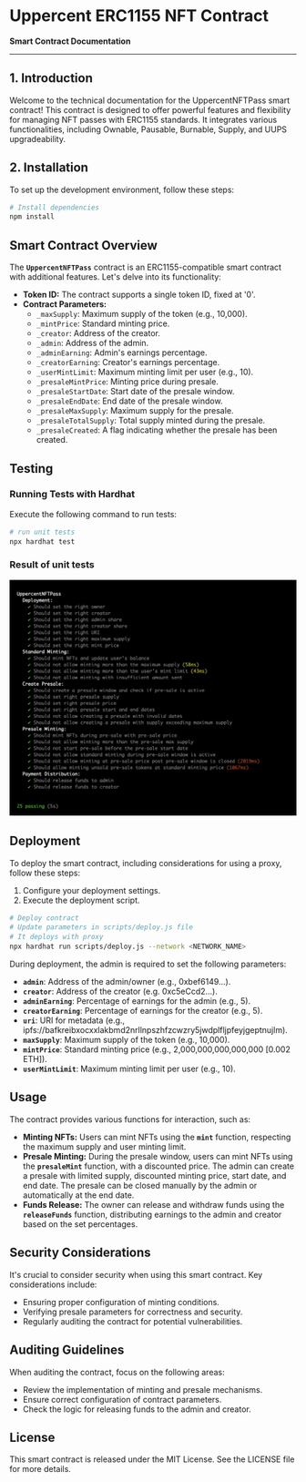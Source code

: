 # Uppercent ERC1155 NFT Contract

**Smart Contract Documentation**

---

## **1. Introduction**

Welcome to the technical documentation for the UppercentNFTPass smart contract! This contract is designed to offer powerful features and flexibility for managing NFT passes with ERC1155 standards. It integrates various functionalities, including Ownable, Pausable, Burnable, Supply, and UUPS upgradeability.

## **2. Installation**

To set up the development environment, follow these steps:

```bash
# Install dependencies
npm install
```

## **Smart Contract Overview**

The **`UppercentNFTPass`** contract is an ERC1155-compatible smart contract with additional features. Let's delve into its functionality:

- **Token ID:** The contract supports a single token ID, fixed at '0'.
- **Contract Parameters:**
    - `_maxSupply`: Maximum supply of the token (e.g., 10,000).
    - `_mintPrice`: Standard minting price.
    - `_creator`: Address of the creator.
    - `_admin`: Address of the admin.
    - `_adminEarning`: Admin's earnings percentage.
    - `_creatorEarning`: Creator's earnings percentage.
    - `_userMintLimit`: Maximum minting limit per user (e.g., 10).
    - `_presaleMintPrice`: Minting price during presale.
    - `_presaleStartDate`: Start date of the presale window.
    - `_presaleEndDate`: End date of the presale window.
    - `_presaleMaxSupply`: Maximum supply for the presale.
    - `_presaleTotalSupply`: Total supply minted during the presale.
    - `_presaleCreated`: A flag indicating whether the presale has been created.

## **Testing**

### **Running Tests with Hardhat**

Execute the following command to run tests:

```bash
# run unit tests
npx hardhat test
```
### Result of unit tests

![App Screenshot](/assets/tests.png?raw=true "Result of unit tests")

## **Deployment**

To deploy the smart contract, including considerations for using a proxy, follow these steps:

1. Configure your deployment settings.
2. Execute the deployment script.

```bash
# Deploy contract
# Update parameters in scripts/deploy.js file
# It deploys with proxy
npx hardhat run scripts/deploy.js --network <NETWORK_NAME>
```

During deployment, the admin is required to set the following parameters:

- **`admin`**: Address of the admin/owner (e.g., 0xbef6149...).
- **`creator`**: Address of the creator (e.g. 0xc5eCcd2...).
- **`adminEarning`**: Percentage of earnings for the admin (e.g., 5).
- **`creatorEarning`**: Percentage of earnings for the creator (e.g., 5).
- **`uri`**: URI for metadata (e.g., ipfs://bafkreibxocxxlakbmd2nrllnpszhfzcwzry5jwdplfljpfeyjgeptnujlm).
- **`maxSupply`**: Maximum supply of the token (e.g., 10,000).
- **`mintPrice`**: Standard minting price (e.g., 2,000,000,000,000,000 [0.002 ETH]).
- **`userMintLimit`**: Maximum minting limit per user (e.g., 10).

## **Usage**

The contract provides various functions for interaction, such as:

- **Minting NFTs:** Users can mint NFTs using the **`mint`** function, respecting the maximum supply and user minting limit.
- **Presale Minting:** During the presale window, users can mint NFTs using the **`presaleMint`** function, with a discounted price. The admin can create a presale with limited supply, discounted minting price, start date, and end date. The presale can be closed manually by the admin or automatically at the end date.
- **Funds Release:** The owner can release and withdraw funds using the **`releaseFunds`** function, distributing earnings to the admin and creator based on the set percentages.

## **Security Considerations**

It's crucial to consider security when using this smart contract. Key considerations include:

- Ensuring proper configuration of minting conditions.
- Verifying presale parameters for correctness and security.
- Regularly auditing the contract for potential vulnerabilities.

## **Auditing Guidelines**

When auditing the contract, focus on the following areas:

- Review the implementation of minting and presale mechanisms.
- Ensure correct configuration of contract parameters.
- Check the logic for releasing funds to the admin and creator.

## **License**

This smart contract is released under the MIT License. See the LICENSE file for more details.
